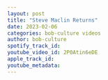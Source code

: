 ```yaml
---
layout: post
title: "Steve Maclin Returns"
date: 2023-02-06
categories: bob-culture videos
author: bob-culture
spotify_track_id: 
youtube_video_id: 2P0Atin6eDE
apple_track_id: 
youtube_metadata: 
---
```

